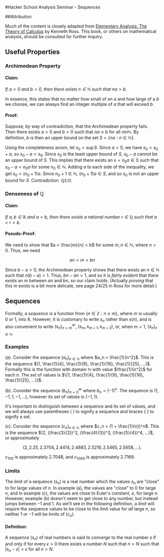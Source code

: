 #Hacker School Analysis Seminar - Sequences

##Attribution

Much of the content is closely adapted from [Elementary Analysis: The Theory of Calculus](http://books.google.com/books/about/Elementary_Analysis.html?id=ZDaSnKr_k5sC) by Kenneth Ross. This book, or others on mathematical analysis, should be consulted for further inquiry.

## Useful Properties

### Archimedean Property

#### Claim: 
_If $a>0$ and $b>0$, then there exists $n \in \mathbb{N}$ such that $na > b$._

In essence, this states that no matter how small of an $a$ and how large of a $b$ we choose, we can always find an integer multiple of $a$ that will exceed $b$.

#### Proof:

Suppose, by way of contradiction, that the Archimedean property fails. Then there exists $a>0$ and $b>0$ such that $na \le b$ for all $n in \mathbb{N}$. By definition, $b$ is then an upper bound on the set $S = \{na : n \in \mathbb{N}\}$. 

Using the completeness axiom, let $s_0 = \sup S$. Since $a > 0$, we have $s_0 < s_0 + a$, so $s_0 - a < s_0$. Since $s_0$ is the least upper bound of $S$, $s_0 - a$ cannot be an upper bound of $S$. This implies that there exists an $s = n_0 a \in S$ such that $s_0 - a < n_0 a$ for some $n_0 \in \mathbb{N}$. Adding $a$ to each side of the inequality, we get $s_0 < (n_0 + 1) a$. Since $n_0 + 1 \in \mathbb{N}$, $(n_0 +1) a \in S$, and so $s_0$ is not an upper bound for $S$. Contradiction. $\mathbb{QED}$.


### Denseness of $\mathbb{Q}$

#### Claim:
_If $a,b \in \mathbb{R}$ and $a<b$, then there exists a rational number $r \in \mathbb{Q}$ such that $a < r < b$._

#### Pseudo-Proof:

We need to show that $a < \frac{m}{n} < b$ for some $m,n \in \mathbb{N}$, where $n > 0$. Thus, we need

$$ an < m < bn $$

Since $b-a > 0$, the Archimedean property shows that there exists an $n \in \mathbb{N}$ such that $n(b-a) > 1$. Thus, $bn - an > 1$, and so it is _fairly evident_ that there exists an $m$ between $an$ and $bn$, so our claim holds. (Actually _proving_ that this $m$ exists is a bit more delicate, see page 24/25 in Ross for more detail.)

## Sequences

Formally, a _sequence_ is a function from $\{ n \in \mathbb{Z}: n \ge m\}$, where $m$ is usually 0 or 1, into $\mathbb{R}$. However, it is customary to write $s_n$ rather than $s(n)$, and is also convenient to write $(s_n)_{n=m}^{\infty}$, $(s_m, s_{m+1}, s_{m+2})$, or, when $m = 1$, $(s_n)_{n \in \mathbb{N}}$. 

### Examples

(a). Consider the sequence $(a_n)_{n \in \mathbb{N}}$ where $a_n = \frac{1}{n^2}$. This is the sequence $(1, \frac{1}{4}, \frac{1}{9}, \frac{1}{16}, \frac{1}{25}, ...)$. Formally this is the function with domain $\mathbb{N}$ with value $\frac{1}{n^2}$ for each $n$. The _set_ of values is $\{1, \frac{1}{4}, \frac{1}{9}, \frac{1}{16}, \frac{1}{25}, ...\}$.

(b). Consider the sequence $(b_n)_{n = 0}^{\infty}$ where $b_n = (-1)^n$. The sequence is $(1,-1,1,-1,...)$, however its _set_ of values is $\{-1,1\}$.

It's important to distinguish between a sequence and its set of values, and we will always use parentheses $( \ )$ to signify a sequence and braces $\{ \ \}$ to signify a set.

(c). Consider the sequence $(c_n)_{n \in \mathbb{N}}$ where $c_n = (1 + \frac{1}{n})^n$. This is the sequence $(2, (\frac{3}{2})^2, (\frac{4}{3})^3, (\frac{5}{4})^4, ...)$, or approximately

$$ (2, 2.25, 2.3704, 2.4414, 2.4883, 2.5216, 2.5465, 2.5658, ...). $$

$c_{100}$ is approximately 2.7048, and $c_{1000}$ is approximately 2.7169.

### Limits

The _limit_ of a sequence $(s_n)$ is a real number which the values $s_n$ are "close" to for large values of $n$. In example (a), the values are "close" to 0 for large $n$, and in example (c), the values are close to Euler's constant, $e$, for large $n$. However, example (b) doesn't seem to get close to any number, but instead jumps between $-1$ and $1$. As we'll see in the following definition, a _limit_ will require the sequence values to be close to the limit value for _all_ large $n$, so neither $1$ or $-1$ will be limits of $(c_n)$.

#### Definition:

A sequence $(s_n)$ of real numbers is said to _converge_ to the real number $s$ if and only if for every $\epsilon > 0$ there exists a number $N$ such that $n>N$ such that $|s_n - s| < \epsilon$ for all $n > N$.















